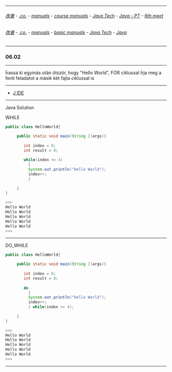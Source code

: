 
---

###### [改善](https://github.com/ttltrk/0C/blob/master/README.MD) - [.co.](https://github.com/ttltrk/PRG/blob/master/CODING.MD) - [manuals](https://github.com/ttltrk/PRG/blob/master/MAN.MD) - [course manuals](https://github.com/ttltrk/PRG/blob/master/COUR_MAN.MD) - [Java Tech](https://github.com/ttltrk/PRG/blob/master/JAVA/DOC/CM/JT.MD) - [Java - PT](https://github.com/ttltrk/PRG/blob/master/JAVA/DOC/BJM/TOMI/JJ.MD) - [6th meet](https://github.com/ttltrk/PRG/blob/master/JAVA/DOC/BJM/TOMI/06/06.MD) 

###### [改善](https://github.com/ttltrk/0C/blob/master/README.MD) - [.co.](https://github.com/ttltrk/PRG/blob/master/CODING.MD) - [manuals](https://github.com/ttltrk/PRG/blob/master/MAN.MD) - [basic manuals](https://github.com/ttltrk/PRG/blob/master/MANUALS.MD) - [Java Tech](https://github.com/ttltrk/PRG/blob/master/JAVA/DOC/JT/JT.MD) - [Java](https://github.com/ttltrk/PRG/blob/master/JAVA/DOC/OJM/OJM.MD)

---

### 06.02

---

Írassa ki egymás után ötször, hogy "Hello World", FOR ciklussal
Írja meg a fenti feladatot a másik két fajta ciklussal is

---

* [J IDE](https://www.tutorialspoint.com/compile_java_online.php)

---

Java Solution

WHILE

```java
public class HelloWorld{

     public static void main(String []args){
         
        int index = 0;
        int result = 0;
          
        while(index <= 4)
          {
          System.out.println("Hello World");
          index++;
          }
        
     }
}

>>>
Hello World
Hello World
Hello World
Hello World
Hello World
>>>
```

---

DO_WHILE

```java
public class HelloWorld{

     public static void main(String []args){
         
        int index = 0;
        int result = 0;
          
        do
          {
          System.out.println("Hello World");
          index++;
          } while(index <= 4);
        
     }
}

>>>
Hello World
Hello World
Hello World
Hello World
Hello World
>>>
```

---

